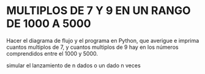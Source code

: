 # MULTIPLOS DE 7 Y 9 EN UN RANGO DE 1000 A 5000
Hacer el diagrama de flujo y el programa en Python, que averigue e imprima cuantos multiplos de 7, y cuantos multiplos de 9 hay en los números comprendidos entre el 1000 y 5000.

simular el lanzamiento de n dados o un dado n veces 
